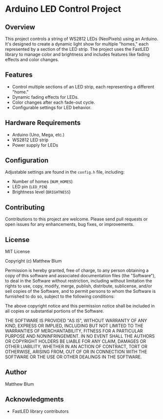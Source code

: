 # Arduino LED Control Project

## Overview
This project controls a string of WS2812 LEDs (NeoPixels) using an Arduino. It's designed to create a dynamic light show for multiple "homes," each represented by a section of the LED strip. The project uses the FastLED library to manage color and brightness and includes features like fading effects and color changes.

## Features
- Control multiple sections of an LED strip, each representing a different "home."
- Dynamic fading effects for LEDs.
- Color changes after each fade-out cycle.
- Configurable settings for LED behavior.

## Hardware Requirements
- Arduino (Uno, Mega, etc.)
- WS2812 LED strip
- Power supply for LEDs

## Configuration
Adjustable settings are found in the `config.h` file, including:
- Number of homes (`NUM_HOMES`)
- LED pin (`LED_PIN`)
- Brightness level (`BRIGHTNESS`)

## Contributing
Contributions to this project are welcome. Please send pull requests or open issues for any enhancements, bug fixes, or improvements.

## License
MIT License

Copyright (c) Matthew Blum

Permission is hereby granted, free of charge, to any person obtaining a copy of this software and associated documentation files (the "Software"), to deal in the Software without restriction, including without limitation the rights to use, copy, modify, merge, publish, distribute, sublicense, and/or sell copies of the Software, and to permit persons to whom the Software is furnished to do so, subject to the following conditions:

The above copyright notice and this permission notice shall be included in all copies or substantial portions of the Software.

THE SOFTWARE IS PROVIDED "AS IS", WITHOUT WARRANTY OF ANY KIND, EXPRESS OR IMPLIED, INCLUDING BUT NOT LIMITED TO THE WARRANTIES OF MERCHANTABILITY, FITNESS FOR A PARTICULAR PURPOSE AND NONINFRINGEMENT. IN NO EVENT SHALL THE AUTHORS OR COPYRIGHT HOLDERS BE LIABLE FOR ANY CLAIM, DAMAGES OR OTHER LIABILITY, WHETHER IN AN ACTION OF CONTRACT, TORT OR OTHERWISE, ARISING FROM, OUT OF OR IN CONNECTION WITH THE SOFTWARE OR THE USE OR OTHER DEALINGS IN THE SOFTWARE.

## Author
Matthew Blum

## Acknowledgments
- FastLED library contributors



